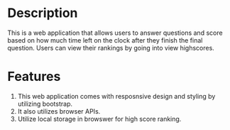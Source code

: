 # Description
This is a web application that allows users to answer questions and score based on how much time left on the clock after they finish the final question. Users can view their rankings by going into view highscores. 

# Features
1. This web application comes with resposnsive design and styling by utilizing bootstrap.
2. It also utilizes browser APIs.
3. Utilize local storage in browswer for high score ranking.